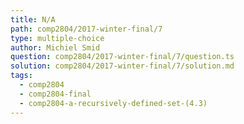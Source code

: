```yaml
---
title: N/A
path: comp2804/2017-winter-final/7
type: multiple-choice
author: Michiel Smid
question: comp2804/2017-winter-final/7/question.ts
solution: comp2804/2017-winter-final/7/solution.md
tags:
  - comp2804
  - comp2804-final
  - comp2804-a-recursively-defined-set-(4.3)
---
```

